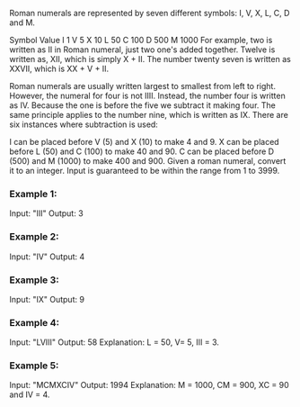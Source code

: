 Roman numerals are represented by seven different symbols: I, V, X, L, C, D and M.

Symbol       Value
I             1
V             5
X             10
L             50
C             100
D             500
M             1000
For example, two is written as II in Roman numeral, just two one's added together. Twelve is written as, XII, which is simply X + II. The number twenty seven is written as XXVII, which is XX + V + II.

Roman numerals are usually written largest to smallest from left to right. However, the numeral for four is not IIII. Instead, the number four is written as IV. Because the one is before the five we subtract it making four. The same principle applies to the number nine, which is written as IX. There are six instances where subtraction is used:

I can be placed before V (5) and X (10) to make 4 and 9. 
X can be placed before L (50) and C (100) to make 40 and 90. 
C can be placed before D (500) and M (1000) to make 400 and 900.
Given a roman numeral, convert it to an integer. Input is guaranteed to be within the range from 1 to 3999.

### Example 1:
Input: "III"
Output: 3

### Example 2:
Input: "IV"
Output: 4

### Example 3:
Input: "IX"
Output: 9

### Example 4:
Input: "LVIII"
Output: 58
Explanation: L = 50, V= 5, III = 3.

### Example 5:
Input: "MCMXCIV"
Output: 1994
Explanation: M = 1000, CM = 900, XC = 90 and IV = 4.
